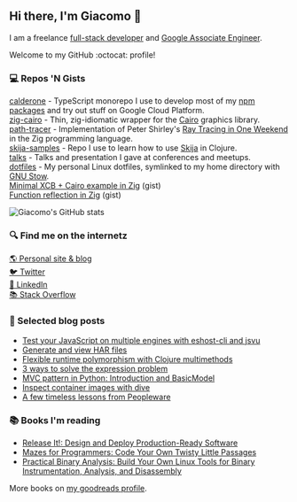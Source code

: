 ## Hi there, I'm Giacomo 👋

I am a freelance [full-stack developer](https://www.reddit.com/r/ProgrammerHumor/comments/dzgyf6/fullstack_developer_means/) and [Google Associate Engineer](https://www.credential.net/36581938-f21f-4883-9a40-2761dd55d9ee).

Welcome to my GitHub :octocat: profile!

### :computer: Repos 'N Gists

[calderone](https://github.com/jackdbd/calderone) - TypeScript monorepo I use to develop most of my [npm packages](https://www.npmjs.com/settings/jackdbd/packages) and try out stuff on Google Cloud Platform.<br />
[zig-cairo](https://github.com/jackdbd/zig-cairo) - Thin, zig-idiomatic wrapper for the [Cairo](https://gitlab.freedesktop.org/cairo/cairo) graphics library.<br />
[path-tracer](https://github.com/jackdbd/path-tracer) - Implementation of Peter Shirley's [Ray Tracing in One Weekend](https://raytracing.github.io/books/RayTracingInOneWeekend.html) in the Zig programming language.<br />
[skija-samples](https://github.com/jackdbd/skija-samples) - Repo I use to learn how to use [Skija](https://github.com/JetBrains/skija) in Clojure.<br />
[talks](https://github.com/jackdbd/talks/) - Talks and presentation I gave at conferences and meetups.<br>
[dotfiles](https://github.com/jackdbd/dotfiles) - My personal Linux dotfiles, symlinked to my home directory with [GNU Stow](https://www.gnu.org/software/stow/).<br />
[Minimal XCB + Cairo example in Zig](https://gist.github.com/jackdbd/4fe072c6012d3a4897282e4a1f484e2e) (gist)<br />
[Function reflection in Zig](https://gist.github.com/jackdbd/aa5236bb1d3fa5556327319fcdd5600a) (gist)<br />

![Giacomo's GitHub stats](https://github-readme-stats.vercel.app/api?username=jackdbd&count_private=true&show_icons=true&theme=gruvbox)

### 🔍 Find me on the internetz

[🌎 Personal site & blog](https://www.giacomodebidda.com/) <br>
[🐦 Twitter](https://twitter.com/jackdbd) <br>
[💼 LinkedIn](https://www.linkedin.com/in/giacomodebidda/) <br>
[📚 Stack Overflow](https://stackoverflow.com/users/3036129/jackdbd/)

### :pencil: Selected blog posts

- [Test your JavaScript on multiple engines with eshost-cli and jsvu](https://www.giacomodebidda.com/posts/test-your-javascript-on-multiple-engines-with-eshost-cli-and-jsvu/)
- [Generate and view HAR files](https://www.giacomodebidda.com/posts/generate-and-view-har-files/)
- [Flexible runtime polymorphism with Clojure multimethods](https://www.giacomodebidda.com/posts/flexible-runtime-polymorphism-with-clojure-multimethods/)
- [3 ways to solve the expression problem](https://www.giacomodebidda.com/posts/3-ways-to-solve-the-expression-problem/)
- [MVC pattern in Python: Introduction and BasicModel](https://www.giacomodebidda.com/posts/mvc-pattern-in-python-introduction-and-basicmodel/)
- [Inspect container images with dive](https://www.giacomodebidda.com/posts/inspect-container-images-with-dive/)
- [A few timeless lessons from Peopleware](https://www.giacomodebidda.com/posts/a-few-timeless-lessons-from-peopleware/)

### :books: Books I'm reading

- [Release It!: Design and Deploy Production-Ready Software](https://www.goodreads.com/book/show/1069827.Release_It_)
- [Mazes for Programmers: Code Your Own Twisty Little Passages](https://www.goodreads.com/book/show/25069349-mazes-for-programmers)
- [Practical Binary Analysis: Build Your Own Linux Tools for Binary Instrumentation, Analysis, and Disassembly](https://www.goodreads.com/book/show/39380358-practical-binary-analysis)

More books on [my goodreads profile](https://www.goodreads.com/user/show/76503683-giacomo-debidda).